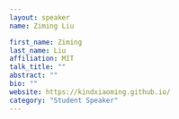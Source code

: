 ```yaml
---
layout: speaker
name: Ziming Liu

first_name: Ziming
last_name: Liu
affiliation: MIT
talk_title: ""
abstract: ""
bio: ""
website: https://kindxiaoming.github.io/
category: "Student Speaker"
---
```

